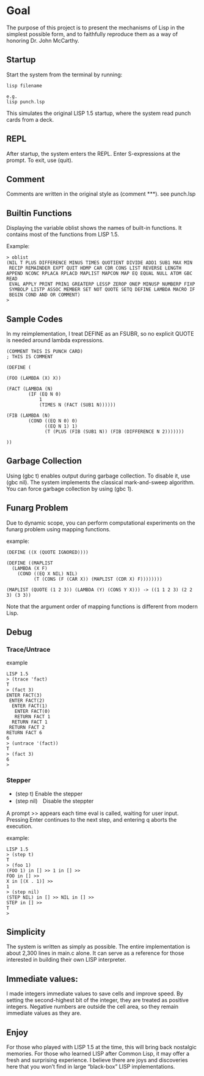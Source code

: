 # Goal
The purpose of this project is to present the mechanisms of Lisp in the simplest possible form, and to faithfully reproduce them as a way of honoring Dr. John McCarthy.

## Startup
Start the system from the terminal by running:

```
lisp filename

e.g.
lisp punch.lsp
```

This simulates the original LISP 1.5 startup, where the system read punch cards from a deck.

## REPL
After startup, the system enters the REPL.
Enter S-expressions at the prompt.
To exit, use (quit).

## Comment
Comments are written in the original style as (comment ***).
see punch.lsp

## Builtin Functions
Displaying the variable oblist shows the names of built-in functions.
It contains most of the functions from LISP 1.5.

Example:

```
> oblist
(NIL T PLUS DIFFERENCE MINUS TIMES QUOTIENT DIVIDE ADD1 SUB1 MAX MIN
 RECIP REMAINDER EXPT QUIT HDMP CAR CDR CONS LIST REVERSE LENGTH APPEND NCONC RPLACA RPLACD MAPLIST MAPCON MAP EQ EQUAL NULL ATOM GBC READ
 EVAL APPLY PRINT PRIN1 GREATERP LESSP ZEROP ONEP MINUSP NUMBERP FIXP
 SYMBOLP LISTP ASSOC MEMBER SET NOT QUOTE SETQ DEFINE LAMBDA MACRO IF
 BEGIN COND AND OR COMMENT)
> 
```

## Sample Codes
In my reimplementation, I treat DEFINE as an FSUBR, so no explicit QUOTE is needed around lambda expressions.

```
(COMMENT THIS IS PUNCH CARD)
; THIS IS COMMENT

(DEFINE (
    
(FOO (LAMBDA (X) X))
    
(FACT (LAMBDA (N)
        (IF (EQ N 0)
            1
            (TIMES N (FACT (SUB1 N))))))

(FIB (LAMBDA (N)
        (COND ((EQ N 0) 0)
              ((EQ N 1) 1)
              (T (PLUS (FIB (SUB1 N)) (FIB (DIFFERENCE N 2)))))))

)) 

```

## Garbage Collection
Using (gbc t) enables output during garbage collection.
To disable it, use (gbc nil).
The system implements the classical mark-and-sweep algorithm.
You can force garbage collection by using (gbc 1).

## Funarg Problem
Due to dynamic scope, you can perform computational experiments on the funarg problem using mapping functions.

example:
```
(DEFINE ((X (QUOTE IGNORED))))

(DEFINE ((MAPLIST
  (LAMBDA (X F)
    (COND ((EQ X NIL) NIL)
          (T (CONS (F (CAR X)) (MAPLIST (CDR X) F))))))))

(MAPLIST (QUOTE (1 2 3)) (LAMBDA (Y) (CONS Y X))) -> ((1 1 2 3) (2 2 3) (3 3))

```
Note that the argument order of mapping functions is different from modern Lisp.

## Debug

### Trace/Untrace
example
```
LISP 1.5
> (trace 'fact)
T
> (fact 3)
ENTER FACT(3)
 ENTER FACT(2)
  ENTER FACT(1)
   ENTER FACT(0)
   RETURN FACT 1
  RETURN FACT 1
 RETURN FACT 2
RETURN FACT 6
6
> (untrace '(fact))
T
> (fact 3)
6
> 

```

### Stepper
- (step t)  Enable the stepper
- (step nil)　Disable the steppter

A prompt >> appears each time eval is called, waiting for user input. Pressing Enter continues to the next step, and entering q aborts the execution.

example:
```
LISP 1.5
> (step t)
T
> (foo 1)
(FOO 1) in [] >> 1 in [] >> 
FOO in [] >> 
X in [(X . 1)] >> 
1
> (step nil)
(STEP NIL) in [] >> NIL in [] >> 
STEP in [] >> 
T
> 
```

## Simplicity
The system is written as simply as possible.
The entire implementation is about 2,300 lines in main.c alone.
It can serve as a reference for those interested in building their own LISP interpreter.

## Immediate values:
I made integers immediate values to save cells and improve speed. By setting the second-highest bit of the integer, they are treated as positive integers. Negative numbers are outside the cell area, so they remain immediate values as they are.

## Enjoy
For those who played with LISP 1.5 at the time, this will bring back nostalgic memories.
For those who learned LISP after Common Lisp, it may offer a fresh and surprising experience.
I believe there are joys and discoveries here that you won’t find in large “black-box” LISP implementations.
